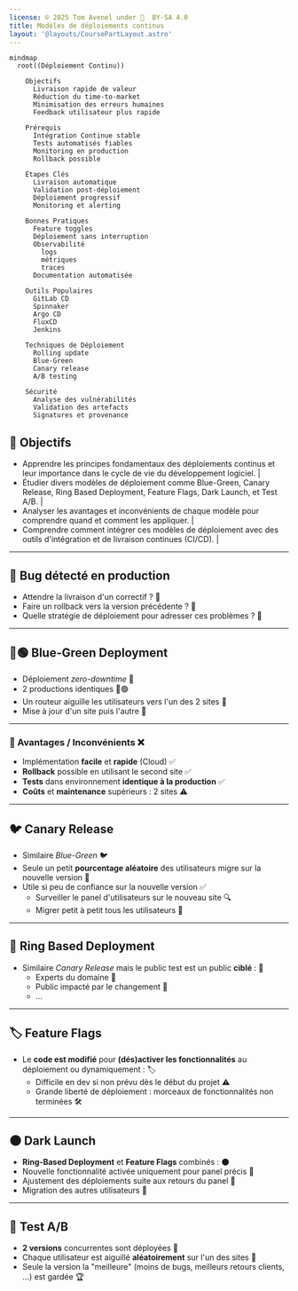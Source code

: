 ```yaml
---
license: © 2025 Tom Avenel under 󰵫  BY-SA 4.0
title: Modèles de déploiements continus
layout: '@layouts/CoursePartLayout.astro'
---
```


```mermaid
mindmap
  root((Déploiement Continu))

    Objectifs
      Livraison rapide de valeur
      Réduction du time-to-market
      Minimisation des erreurs humaines
      Feedback utilisateur plus rapide

    Prérequis
      Intégration Continue stable
      Tests automatisés fiables
      Monitoring en production
      Rollback possible

    Étapes Clés
      Livraison automatique
      Validation post-déploiement
      Déploiement progressif
      Monitoring et alerting

    Bonnes Pratiques
      Feature toggles
      Déploiement sans interruption
      Observabilité
        logs
        métriques
        traces
      Documentation automatisée

    Outils Populaires
      GitLab CD
      Spinnaker
      Argo CD
      FluxCD
      Jenkins

    Techniques de Déploiement
      Rolling update
      Blue-Green
      Canary release
      A/B testing

    Sécurité
      Analyse des vulnérabilités
      Validation des artefacts
      Signatures et provenance
```

## 🎯 Objectifs

- Apprendre les principes fondamentaux des déploiements continus et leur importance dans le cycle de vie du développement logiciel. |
- Étudier divers modèles de déploiement comme Blue-Green, Canary Release, Ring Based Deployment, Feature Flags, Dark Launch, et Test A/B. |
- Analyser les avantages et inconvénients de chaque modèle pour comprendre quand et comment les appliquer. |
- Comprendre comment intégrer ces modèles de déploiement avec des outils d'intégration et de livraison continues (CI/CD). |

---

## 🐞 Bug détecté en production

- Attendre la livraison d'un correctif ? 🐞
- Faire un rollback vers la version précédente ? 🔄
- Quelle stratégie de déploiement pour adresser ces problèmes ? 🔄

---

## 🔵🟢 Blue-Green Deployment

- Déploiement _zero-downtime_ 🔄
- 2 productions identiques 🔵🟢
- Un routeur aiguille les utilisateurs vers l'un des 2 sites 🔄
- Mise à jour d'un site puis l'autre 🔄

---

### 🌟 Avantages / Inconvénients ❌

- Implémentation **facile** et **rapide** (Cloud) ✅
- **Rollback** possible en utilisant le second site ✅
- **Tests** dans environnement **identique à la production** ✅
- **Coûts** et **maintenance** supérieurs : 2 sites ⚠️

---

## 🐦 Canary Release

- Similaire _Blue-Green_ 🐦
- Seule un petit **pourcentage aléatoire** des utilisateurs migre sur la nouvelle version 🔄
- Utile si peu de confiance sur la nouvelle version ✅
  - Surveiller le panel d'utilisateurs sur le nouveau site 🔍
  - Migrer petit à petit tous les utilisateurs 🔄

---

## 🎯 Ring Based Deployment

- Similaire _Canary Release_ mais le public test est un public **ciblé** : 🎯
  - Experts du domaine 🧠
  - Public impacté par le changement 🎯
  - …

---

## 🏷️ Feature Flags

- Le **code est modifié** pour **(dés)activer les fonctionnalités** au déploiement ou dynamiquement : 🏷️
  - Difficile en dev si non prévu dès le début du projet ⚠️
  - Grande liberté de déploiement : morceaux de fonctionnalités non terminées 🛠️

---

## 🌑 Dark Launch

- **Ring-Based Deployment** et **Feature Flags** combinés : 🌑
- Nouvelle fonctionnalité activée uniquement pour panel précis 🎯
- Ajustement des déploiements suite aux retours du panel 🔄
- Migration des autres utilisateurs 🔄

---

## 🧪 Test A/B

- **2 versions** concurrentes sont déployées 🧪
- Chaque utilisateur est aiguillé **aléatoirement** sur l'un des sites 🔄
- Seule la version la "meilleure" (moins de bugs, meilleurs retours clients, ...) est gardée 🏆

